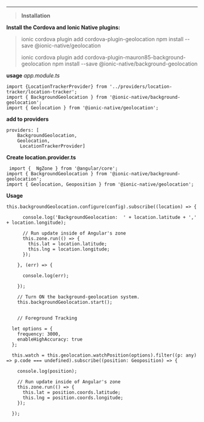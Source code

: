 ﻿----------


> **Installation**

**Install the Cordova and Ionic Native plugins:**

>ionic cordova plugin add cordova-plugin-geolocation
> npm install --save @ionic-native/geolocation
> 
> ionic cordova plugin add cordova-plugin-mauron85-background-geolocation
 npm install --save @ionic-native/background-geolocation


**usage**
*app.module.ts*

    import {LocationTrackerProvider} from '../providers/location-tracker/location-tracker';
    import { BackgroundGeolocation } from '@ionic-native/background-geolocation';
    import { Geolocation } from '@ionic-native/geolocation';
**add to providers**

    providers: [
        BackgroundGeolocation,
        Geolocation,
		 LocationTrackerProvider]
**Create location.provider.ts**

   

     import {  NgZone } from '@angular/core';
    import { BackgroundGeolocation } from '@ionic-native/background-geolocation';
    import { Geolocation, Geoposition } from '@ionic-native/geolocation';


**Usage**

    this.backgroundGeolocation.configure(config).subscribe((location) => {
    
          console.log('BackgroundGeolocation:  ' + location.latitude + ',' + location.longitude);
    
          // Run update inside of Angular's zone
          this.zone.run(() => {
            this.lat = location.latitude;
            this.lng = location.longitude;
          });
    
        }, (err) => {
    
          console.log(err);
    
        });
    
        // Turn ON the background-geolocation system.
        this.backgroundGeolocation.start();
    
    
        // Foreground Tracking
    
      let options = {
        frequency: 3000,
        enableHighAccuracy: true
      };
    
      this.watch = this.geolocation.watchPosition(options).filter((p: any) => p.code === undefined).subscribe((position: Geoposition) => {
    
        console.log(position);
    
        // Run update inside of Angular's zone
        this.zone.run(() => {
          this.lat = position.coords.latitude;
          this.lng = position.coords.longitude;
        });
    
      });

